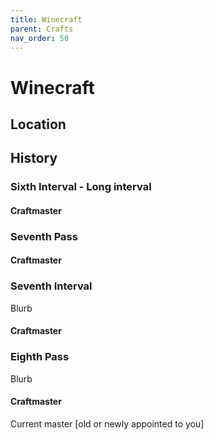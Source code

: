 ```yaml
---
title: Winecraft
parent: Crafts
nav_order: 50
---
```


# Winecraft

## Location

##  History

### Sixth Interval - Long interval

#### Craftmaster

### Seventh Pass

#### Craftmaster 

### Seventh Interval

Blurb

####  Craftmaster 

### Eighth Pass

Blurb 

#### Craftmaster

Current master \[old or newly appointed to you\]   
